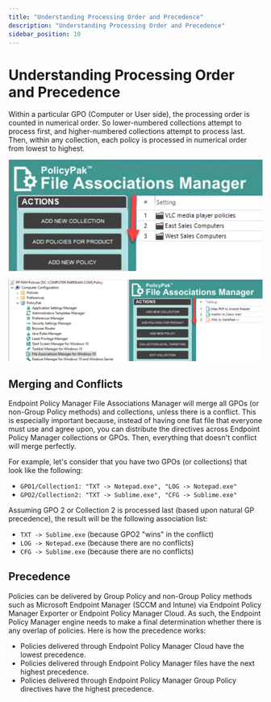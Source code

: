 ```yaml
---
title: "Understanding Processing Order and Precedence"
description: "Understanding Processing Order and Precedence"
sidebar_position: 10
---
```


# Understanding Processing Order and Precedence

Within a particular GPO (Computer or User side), the processing order is counted in numerical order.
So lower-numbered collections attempt to process first, and higher-numbered collections attempt to
process last. Then, within any collection, each policy is processed in numerical order from lowest
to highest.

![using_item_level_targeting_6](../assets/using_item_level_targeting_6.webp)

![using_item_level_targeting_7](../assets/using_item_level_targeting_7.webp)

## Merging and Conflicts

Endpoint Policy Manager File Associations Manager will merge all GPOs (or non-Group Policy methods)
and collections, unless there is a conflict. This is especially important because, instead of having
one flat file that everyone must use and agree upon, you can distribute the directives across
Endpoint Policy Manager collections or GPOs. Then, everything that doesn't conflict will merge
perfectly.

For example, let's consider that you have two GPOs (or collections) that look like the following:

- `GPO1/Collection1: "TXT -> Notepad.exe", "LOG -> Notepad.exe"`
- `GPO2/Collection2: "TXT -> Sublime.exe", "CFG -> Sublime.exe"`

Assuming GPO 2 or Collection 2 is processed last (based upon natural GP precedence), the result will
be the following association list:

- `TXT -> Sublime.exe` (because GPO2 "wins" in the conflict)
- `LOG -> Notepad.exe` (because there are no conflicts)
- `CFG -> Sublime.exe` (because there are no conflicts)

## Precedence

Policies can be delivered by Group Policy and non-Group Policy methods such as Microsoft Endpoint
Manager (SCCM and Intune) via Endpoint Policy Manager Exporter or Endpoint Policy Manager Cloud. As
such, the Endpoint Policy Manager engine needs to make a final determination whether there is any
overlap of policies. Here is how the precedence works:

- Policies delivered through Endpoint Policy Manager Cloud have the lowest precedence.
- Policies delivered through Endpoint Policy Manager files have the next highest precedence.
- Policies delivered through Endpoint Policy Manager Group Policy directives have the highest
  precedence.
